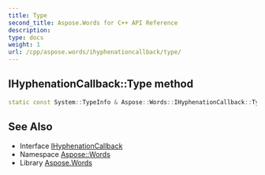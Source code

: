 ```yaml
---
title: Type
second_title: Aspose.Words for C++ API Reference
description: 
type: docs
weight: 1
url: /cpp/aspose.words/ihyphenationcallback/type/
---
```

## IHyphenationCallback::Type method




```cpp
static const System::TypeInfo & Aspose::Words::IHyphenationCallback::Type()
```

## See Also

* Interface [IHyphenationCallback](../)
* Namespace [Aspose::Words](../../)
* Library [Aspose.Words](../../../)
